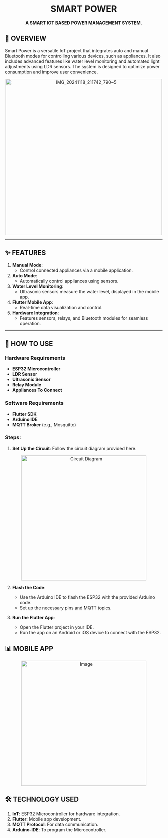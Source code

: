 <h1 align="center">SMART POWER</h1>
<p align="center">
  <b>A SMART IOT BASED POWER MANAGEMENT SYSTEM.</b>
</p>

## 📜 OVERVIEW

Smart Power is a versatile IoT project that integrates auto and manual Bluetooth modes for controlling various devices, such as appliances. It also includes advanced features like water level monitoring and automated light adjustments using LDR sensors. The system is designed to optimize power consumption and improve user convenience.

<p align="center">
  <img src="https://github.com/user-attachments/assets/998fc8c0-da0b-4acd-bc8f-a62a7a74a074" alt="IMG_20241118_211742_790~5" width="500">
</p>

---

## ✨ FEATURES

1. **Manual Mode**:
   -  Control connected appliances via a mobile application.
2. **Auto Mode**:
   - Automatically control appliances using sensors.
3. **Water Level Monitoring**:
   - Ultrasonic sensors measure the water level, displayed in the mobile app.
4. **Flutter Mobile App**:
   - Real-time data visualization and control.
5. **Hardware Integration**:
   - Features sensors, relays, and Bluetooth modules for seamless operation.

---
## 🚀 HOW TO USE

### Hardware Requirements
- **ESP32 Microcontroller**
- **LDR Sensor**
- **Ultrasonic Sensor**
- **Relay Module**
- **Appliances To Connect**

### Software Requirements
- **Flutter SDK**
- **Arduino IDE**
- **MQTT Broker** (e.g., Mosquitto)

### Steps:
1. **Set Up the Circuit**:
   Follow the circuit diagram provided here.
   
<p align="center">
  <img src="https://github.com/user-attachments/assets/7d6371a8-b8d9-4295-b440-538811d9f9f8" alt="Circuit Diagram" width="400">
</p>

2. **Flash the Code**:
   - Use the Arduino IDE to flash the ESP32 with the provided Arduino code.
   - Set up the necessary pins and MQTT topics.

3. **Run the Flutter App**:
   - Open the Flutter project in your IDE.
   - Run the app on an Android or iOS device to connect with the ESP32.


## 📊 MOBILE APP

<p align="center">
  <img src="https://github.com/user-attachments/assets/5ee45fd7-467e-48bc-8ee1-a002fa43e4fb" alt="Image" width="400">
</p>

## 🛠️ TECHNOLOGY USED

1. **IoT**: ESP32 Microcontroller for hardware integration.
2. **Flutter**: Mobile app development.
3. **MQTT Protocol**: For data communication.
4. **Arduino-IDE**: To program the Microcontroller.











